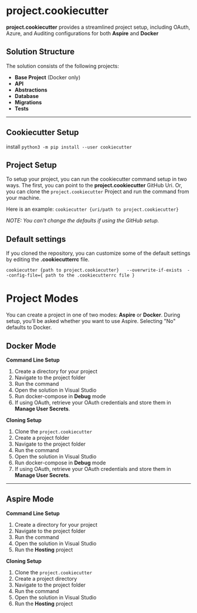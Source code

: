 # project.cookiecutter

**project.cookiecutter** provides a streamlined project setup, including OAuth, Azure, and Auditing configurations for both **Aspire** and **Docker**

## Solution Structure

The solution consists of the following projects:

- **Base Project** (Docker only)
- **API**
- **Abstractions**
- **Database**
- **Migrations**
- **Tests**

---

## Cookiecutter Setup

install ``python3 -m pip install --user cookiecutter``

## Project Setup

To setup your project, you can run the cookiecutter command setup in two ways.  The first, you can point to the **project.cookiecutter** GitHub Uri. Or, you can clone the `project.cookiecutter` Project and run the command from your machine.

Here is an example:
``cookiecutter {uri/path to project.cookiecutter} ``

*NOTE: You can't change the defaults if using the GitHub setup.*

## Default settings
If you cloned the repository, you can customize some of the default settings by editing the **.cookiecutterrc** file.

``cookiecutter {path to project.cookiecutter}   --overwrite-if-exists  --config-file={ path to the .cookiecutterrc file }``

# Project Modes
You can create a project in one of two modes: **Aspire** or **Docker**.
During setup, you’ll be asked whether you want to use Aspire. Selecting "No" defaults to Docker.

## Docker Mode

**Command Line Setup**

1. Create a directory for your project
2. Navigate to the project folder
3. Run the command
4. Open the solution in Visual Studio
5. Run docker-compose in **Debug** mode
6. If using OAuth, retrieve your OAuth credentials and store them in **Manage User Secrets**.
   

**Cloning Setup**

1. Clone the `project.cookiecutter`
2. Create a project folder
3. Navigate to the project folder
4. Run the command
5. Open the solution in Visual Studio
6. Run docker-compose in **Debug** mode
7. If using OAuth, retrieve your OAuth credentials and store them in **Manage User Secrets**.
------

## Aspire Mode

**Command Line Setup**

1.  Create a directory for your project
2.  Navigate to the project folder
3.  Run the command
4.  Open the solution in Visual Studio
5.  Run the **Hosting** project
   
**Cloning Setup**

1.  Clone the `project.cookiecutter`
2.  Create a project directory
3.  Navigate to the project folder
4.  Run the command
5.  Open the solution in Visual Studio
6.  Run the **Hosting** project
